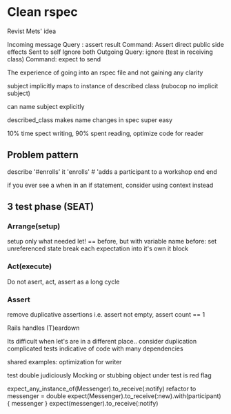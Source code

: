 # Clean rspec

Revist Mets' idea 

Incoming message
  Query : assert result
  Command: Assert direct public side effects
Sent to self
  Ignore both
Outgoing
  Query: ignore (test in receiving class)
  Command: expect to send


The experience of going into an rspec file and not gaining any clarity

subject implicitly maps to instance of described class
(rubocop no implicit subject)

can name subject explicitly

described_class makes name changes in spec super easy

10% time spect writing, 90% spent reading, optimize code for reader

## Problem pattern

describe '#enrolls'
  it 'enrolls' # 'adds a participant to a workshop
  end
end

if you ever see a when in an if statement, consider using context instead

## 3 test phase (SEAT)
### Arrange(setup)
  setup only what needed
  let! == before, but with variable name
  before: set unreferenced state
  break each expectation into it's own it block
### Act(execute)
Do not asert, act, assert as a long cycle
### Assert
remove duplicative assertions
i.e. assert not empty, assert count == 1

Rails handles (T)eardown

Its difficult when let's are in a different place.. consider duplication
complicated tests indicative of code with many dependencies

shared examples: optimization for writer

test double judiciously
Mocking or stubbing object under test is red flag

expect_any_instance_of(Messenger).to_receive(:notify)
refactor to 
messenger = double
expect(Messenger).to_receive(:new).with(participant) { messenger }
expect(messenger).to_receive(:notify)


